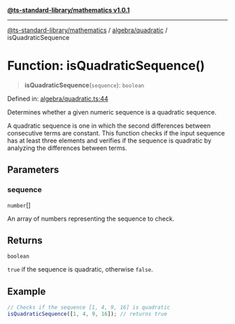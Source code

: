 [**@ts-standard-library/mathematics v1.0.1**](../../../README.md)

***

[@ts-standard-library/mathematics](../../../README.md) / [algebra/quadratic](../README.md) / isQuadraticSequence

# Function: isQuadraticSequence()

> **isQuadraticSequence**(`sequence`): `boolean`

Defined in: [algebra/quadratic.ts:44](https://github.com/gabaudette/ts-stdlib/blob/7333da76bc775fbabd0907ad8519b912cfc2fe26/packages/mathematics/src/algebra/quadratic.ts#L44)

Determines whether a given numeric sequence is a quadratic sequence.

A quadratic sequence is one in which the second differences between consecutive terms are constant.
This function checks if the input sequence has at least three elements and verifies if the sequence
is quadratic by analyzing the differences between terms.

## Parameters

### sequence

`number`[]

An array of numbers representing the sequence to check.

## Returns

`boolean`

`true` if the sequence is quadratic, otherwise `false`.

## Example

```ts
// Checks if the sequence [1, 4, 9, 16] is quadratic
isQuadraticSequence([1, 4, 9, 16]); // returns true
```

